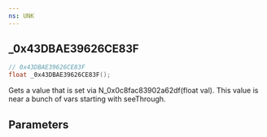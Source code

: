 ```yaml
---
ns: UNK
---
```

## _0x43DBAE39626CE83F

```c
// 0x43DBAE39626CE83F
float _0x43DBAE39626CE83F();
```

Gets a value that is set via N_0x0c8fac83902a62df(float val). This value is near a bunch of vars starting with seeThrough.<x>

## Parameters


